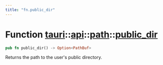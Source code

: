 ```yaml
---
title: "fn.public_dir"
---
```


# Function [tauri](/docs/api/rust/tauri/../../index.html)::​[api](/docs/api/rust/tauri/../index.html)::​[path](/docs/api/rust/tauri/index.html)::​[public_dir](/docs/api/rust/tauri/)

```rs
pub fn public_dir() -> Option<PathBuf>
```

Returns the path to the user's public directory.
